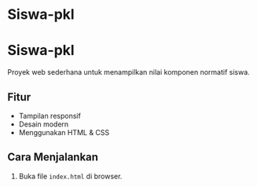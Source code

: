 # Siswa-pkl
# Siswa-pkl

Proyek web sederhana untuk menampilkan nilai komponen normatif siswa.

## Fitur
- Tampilan responsif
- Desain modern
- Menggunakan HTML & CSS

## Cara Menjalankan
1. Buka file `index.html` di browser.
